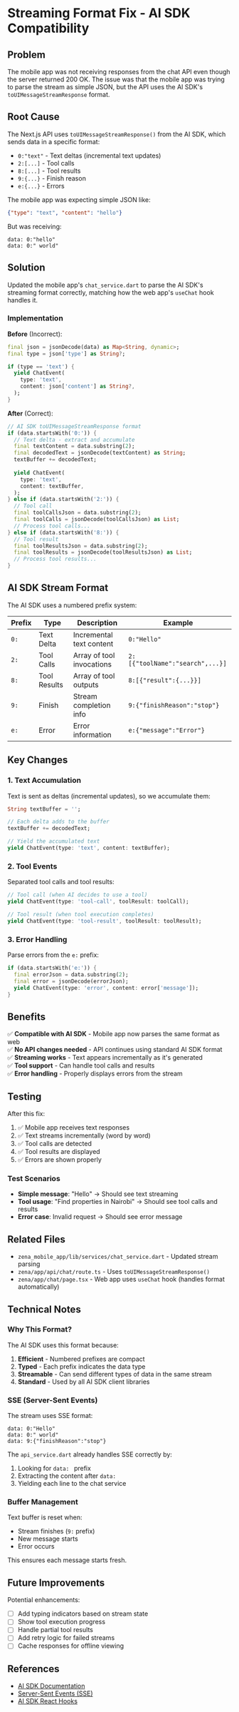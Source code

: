 # Streaming Format Fix - AI SDK Compatibility

## Problem
The mobile app was not receiving responses from the chat API even though the server returned 200 OK. The issue was that the mobile app was trying to parse the stream as simple JSON, but the API uses the AI SDK's `toUIMessageStreamResponse` format.

## Root Cause
The Next.js API uses `toUIMessageStreamResponse()` from the AI SDK, which sends data in a specific format:
- `0:"text"` - Text deltas (incremental text updates)
- `2:[...]` - Tool calls
- `8:[...]` - Tool results
- `9:{...}` - Finish reason
- `e:{...}` - Errors

The mobile app was expecting simple JSON like:
```json
{"type": "text", "content": "hello"}
```

But was receiving:
```
data: 0:"hello"
data: 0:" world"
```

## Solution
Updated the mobile app's `chat_service.dart` to parse the AI SDK's streaming format correctly, matching how the web app's `useChat` hook handles it.

### Implementation

**Before** (Incorrect):
```dart
final json = jsonDecode(data) as Map<String, dynamic>;
final type = json['type'] as String?;

if (type == 'text') {
  yield ChatEvent(
    type: 'text',
    content: json['content'] as String?,
  );
}
```

**After** (Correct):
```dart
// AI SDK toUIMessageStreamResponse format
if (data.startsWith('0:')) {
  // Text delta - extract and accumulate
  final textContent = data.substring(2);
  final decodedText = jsonDecode(textContent) as String;
  textBuffer += decodedText;
  
  yield ChatEvent(
    type: 'text',
    content: textBuffer,
  );
} else if (data.startsWith('2:')) {
  // Tool call
  final toolCallsJson = data.substring(2);
  final toolCalls = jsonDecode(toolCallsJson) as List;
  // Process tool calls...
} else if (data.startsWith('8:')) {
  // Tool result
  final toolResultsJson = data.substring(2);
  final toolResults = jsonDecode(toolResultsJson) as List;
  // Process tool results...
}
```

## AI SDK Stream Format

The AI SDK uses a numbered prefix system:

| Prefix | Type | Description | Example |
|--------|------|-------------|---------|
| `0:` | Text Delta | Incremental text content | `0:"Hello"` |
| `2:` | Tool Calls | Array of tool invocations | `2:[{"toolName":"search",...}]` |
| `8:` | Tool Results | Array of tool outputs | `8:[{"result":{...}}]` |
| `9:` | Finish | Stream completion info | `9:{"finishReason":"stop"}` |
| `e:` | Error | Error information | `e:{"message":"Error"}` |

## Key Changes

### 1. Text Accumulation
Text is sent as deltas (incremental updates), so we accumulate them:
```dart
String textBuffer = '';

// Each delta adds to the buffer
textBuffer += decodedText;

// Yield the accumulated text
yield ChatEvent(type: 'text', content: textBuffer);
```

### 2. Tool Events
Separated tool calls and tool results:
```dart
// Tool call (when AI decides to use a tool)
yield ChatEvent(type: 'tool-call', toolResult: toolCall);

// Tool result (when tool execution completes)
yield ChatEvent(type: 'tool-result', toolResult: toolResult);
```

### 3. Error Handling
Parse errors from the `e:` prefix:
```dart
if (data.startsWith('e:')) {
  final errorJson = data.substring(2);
  final error = jsonDecode(errorJson);
  yield ChatEvent(type: 'error', content: error['message']);
}
```

## Benefits

✅ **Compatible with AI SDK** - Mobile app now parses the same format as web  
✅ **No API changes needed** - API continues using standard AI SDK format  
✅ **Streaming works** - Text appears incrementally as it's generated  
✅ **Tool support** - Can handle tool calls and results  
✅ **Error handling** - Properly displays errors from the stream  

## Testing

After this fix:
1. ✅ Mobile app receives text responses
2. ✅ Text streams incrementally (word by word)
3. ✅ Tool calls are detected
4. ✅ Tool results are displayed
5. ✅ Errors are shown properly

### Test Scenarios
- **Simple message**: "Hello" → Should see text streaming
- **Tool usage**: "Find properties in Nairobi" → Should see tool calls and results
- **Error case**: Invalid request → Should see error message

## Related Files

- `zena_mobile_app/lib/services/chat_service.dart` - Updated stream parsing
- `zena/app/api/chat/route.ts` - Uses `toUIMessageStreamResponse()`
- `zena/app/chat/page.tsx` - Web app uses `useChat` hook (handles format automatically)

## Technical Notes

### Why This Format?
The AI SDK uses this format because:
1. **Efficient** - Numbered prefixes are compact
2. **Typed** - Each prefix indicates the data type
3. **Streamable** - Can send different types of data in the same stream
4. **Standard** - Used by all AI SDK client libraries

### SSE (Server-Sent Events)
The stream uses SSE format:
```
data: 0:"Hello"
data: 0:" world"
data: 9:{"finishReason":"stop"}
```

The `api_service.dart` already handles SSE correctly by:
1. Looking for `data: ` prefix
2. Extracting the content after `data: `
3. Yielding each line to the chat service

### Buffer Management
Text buffer is reset when:
- Stream finishes (`9:` prefix)
- New message starts
- Error occurs

This ensures each message starts fresh.

## Future Improvements

Potential enhancements:
- [ ] Add typing indicators based on stream state
- [ ] Show tool execution progress
- [ ] Handle partial tool results
- [ ] Add retry logic for failed streams
- [ ] Cache responses for offline viewing

## References

- [AI SDK Documentation](https://sdk.vercel.ai/docs)
- [Server-Sent Events (SSE)](https://developer.mozilla.org/en-US/docs/Web/API/Server-sent_events)
- [AI SDK React Hooks](https://sdk.vercel.ai/docs/ai-sdk-ui/overview)

